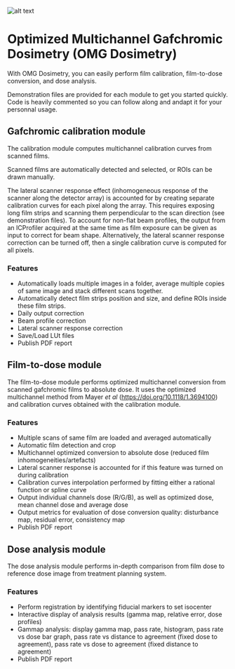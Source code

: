 ![alt text](https://github.com/jfcabana/omg_dosimetry/blob/OMG_master/src/omg_dosimetry/OMG_Logo.png?raw=true)

# Optimized Multichannel Gafchromic Dosimetry (OMG Dosimetry)

With OMG Dosimetry, you can easily perform film calibration, film-to-dose conversion, and dose analysis.

Demonstration files are provided for each module to get you started quickly. 
Code is heavily commented so you can follow along and andapt it for your personnal usage.


## Gafchromic calibration module

The calibration module computes multichannel calibration curves from scanned films. 

Scanned films are automatically detected and selected, or ROIs can be drawn manually.

The lateral scanner response effect (inhomogeneous response of the scanner along the detector array) is accounted for by creating separate calibration curves for each pixel along the array.
This requires exposing long film strips and scanning them perpendicular to the scan direction (see demonstration files). 
To account for non-flat beam profiles, the output from an ICProfiler acquired at the same time as film exposure can be given as input to correct for beam shape.
Alternatively, the lateral scanner response correction can be turned off, then a single calibration curve is computed for all pixels.

### Features

- Automatically loads multiple images in a folder, average multiple copies of same image and stack different scans together.
- Automatically detect film strips position and size, and define ROIs inside these film strips.
- Daily output correction
- Beam profile correction
- Lateral scanner response correction
- Save/Load LUt files
- Publish PDF report


## Film-to-dose module

The film-to-dose module performs optimized multichannel conversion from scanned gafchromic films to absolute dose.
It uses the optimized multichannel method from Mayer *et al* (https://doi.org/10.1118/1.3694100) and calibration curves obtained with the calibration module.

### Features

- Multiple scans of same film are loaded and averaged automatically
- Automatic film detection and crop
- Multichannel optimized conversion to absolute dose (reduced film inhomogeneities/artefacts)
- Lateral scanner response is accounted for if this feature was turned on during calibration
- Calibration curves interpolation performed by fitting either a rational function or spline curve
- Output individual channels dose (R/G/B), as well as optimized dose, mean channel dose and average dose
- Output metrics for evaluation of dose conversion quality: disturbance map, residual error, consistency map
- Publish PDF report


## Dose analysis module

The dose analysis module performs in-depth comparison from film dose to reference dose image from treatment planning system.

### Features

- Perform registration by identifying fiducial markers to set isocenter
- Interactive display of analysis results (gamma map, relative error, dose profiles)
- Gammap analysis: display gamma map, pass rate, histogram, pass rate vs dose bar graph, pass rate vs distance to agreement (fixed dose to agreement), pass rate vs dose to agreement (fixed distance to agreement)
- Publish PDF report
